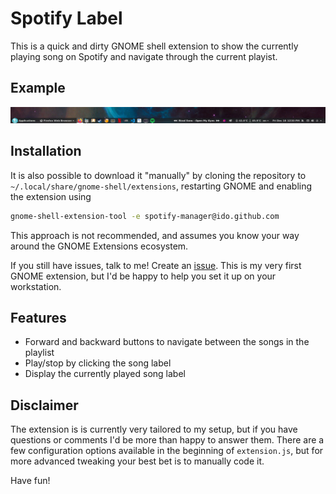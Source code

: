 # Spotify Label

This is a quick and dirty GNOME shell extension to show the currently playing song on Spotify and navigate through the current playist.

## Example  
![alt text](example.png "A screenshot  of the label in action")

## Installation

It is also possible to download it "manually" by cloning the repository to `~/.local/share/gnome-shell/extensions`, restarting GNOME and enabling the extension using 
``` bash
gnome-shell-extension-tool -e spotify-manager@ido.github.com
```
This approach is not recommended, and assumes you know your way around the GNOME Extensions ecosystem.

If you still have issues, talk to me! Create an [issue](https://github.com/mheine/gnome-shell-spotify-label/issues/new?title=Installation!&body=Hey!%20I'd%20like%20to%20get%20this%20installed%20on%20my%20system). This is my very first GNOME extension, but I'd be happy to help you set it up on your workstation.

## Features
* Forward and backward buttons to navigate between the songs in the playlist
* Play/stop by clicking the song label
* Display the currently played song label

## Disclaimer
The extension is is currently very tailored to my setup, but if you have questions or comments I'd be more than happy to answer them. There are a few configuration options available in the beginning of `extension.js`, but for more advanced tweaking your best bet is to manually code it.

Have fun!
